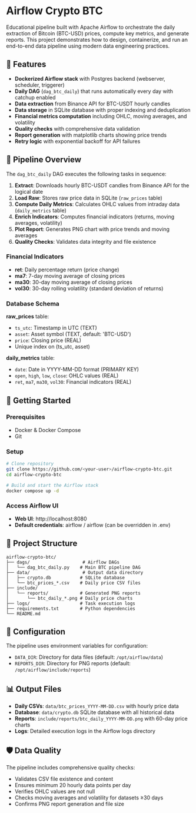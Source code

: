 # Airflow Crypto BTC

Educational pipeline built with Apache Airflow to orchestrate the daily extraction of Bitcoin (BTC-USD) prices, compute key metrics, and generate reports. This project demonstrates how to design, containerize, and run an end-to-end data pipeline using modern data engineering practices.

## 📌 Features

- **Dockerized Airflow stack** with Postgres backend (webserver, scheduler, triggerer)
- **Daily DAG** (`dag_btc_daily`) that runs automatically every day with catchup enabled
- **Data extraction** from Binance API for BTC-USDT hourly candles
- **Data storage** in SQLite database with proper indexing and deduplication
- **Financial metrics computation** including OHLC, moving averages, and volatility
- **Quality checks** with comprehensive data validation
- **Report generation** with matplotlib charts showing price trends
- **Retry logic** with exponential backoff for API failures

## 🔄 Pipeline Overview

The `dag_btc_daily` DAG executes the following tasks in sequence:

1. **Extract**: Downloads hourly BTC-USDT candles from Binance API for the logical date
2. **Load Raw**: Stores raw price data in SQLite (`raw_prices` table)
3. **Compute Daily Metrics**: Calculates OHLC values from intraday data (`daily_metrics` table)
4. **Enrich Indicators**: Computes financial indicators (returns, moving averages, volatility)
5. **Plot Report**: Generates PNG chart with price trends and moving averages
6. **Quality Checks**: Validates data integrity and file existence

### Financial Indicators

- **ret**: Daily percentage return (price change)
- **ma7**: 7-day moving average of closing prices
- **ma30**: 30-day moving average of closing prices  
- **vol30**: 30-day rolling volatility (standard deviation of returns)

### Database Schema

**raw_prices** table:
- `ts_utc`: Timestamp in UTC (TEXT)
- `asset`: Asset symbol (TEXT, default: 'BTC-USD')
- `price`: Closing price (REAL)
- Unique index on (ts_utc, asset)

**daily_metrics** table:
- `date`: Date in YYYY-MM-DD format (PRIMARY KEY)
- `open`, `high`, `low`, `close`: OHLC values (REAL)
- `ret`, `ma7`, `ma30`, `vol30`: Financial indicators (REAL)

## 🚀 Getting Started

### Prerequisites

- Docker & Docker Compose
- Git

### Setup

```bash
# Clone repository
git clone https://github.com/<your-user>/airflow-crypto-btc.git
cd airflow-crypto-btc

# Build and start the Airflow stack
docker compose up -d
```

### Access Airflow UI

- **Web UI**: http://localhost:8080
- **Default credentials**: airflow / airflow (can be overridden in .env)

## 📂 Project Structure

```
airflow-crypto-btc/
├── dags/                    # Airflow DAGs
│   └── dag_btc_daily.py    # Main BTC pipeline DAG
├── data/                    # Output data directory
│   ├── crypto.db           # SQLite database
│   └── btc_prices_*.csv    # Daily price CSV files
├── include/
│   └── reports/            # Generated PNG reports
│       └── btc_daily_*.png # Daily price charts
├── logs/                   # Task execution logs
├── requirements.txt        # Python dependencies
└── README.md
```

## 🔧 Configuration

The pipeline uses environment variables for configuration:

- `DATA_DIR`: Directory for data files (default: `/opt/airflow/data`)
- `REPORTS_DIR`: Directory for PNG reports (default: `/opt/airflow/include/reports`)

## 📊 Output Files

- **Daily CSVs**: `data/btc_prices_YYYY-MM-DD.csv` with hourly price data
- **Database**: `data/crypto.db` SQLite database with all historical data
- **Reports**: `include/reports/btc_daily_YYYY-MM-DD.png` with 60-day price charts
- **Logs**: Detailed execution logs in the Airflow logs directory

## 🛡️ Data Quality

The pipeline includes comprehensive quality checks:

- Validates CSV file existence and content
- Ensures minimum 20 hourly data points per day
- Verifies OHLC values are not null
- Checks moving averages and volatility for datasets ≥30 days
- Confirms PNG report generation and file size